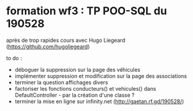 # formation wf3 : TP POO-SQL du 190528

après de trop rapides cours avec Hugo Liegeard (https://github.com/hugoliegeard)

to do :
- déboguer la suppression sur la page des véhicules
- implémenter suppression et modification sur la page des associations
- terminer la question affichages divers
- factoriser les fonctions conducteurs() et vehicules() dans DefaultController - par la création d'une classe ?
- terminer la mise en ligne sur infinity.net (http://gaetan.rf.gd/190528/)
